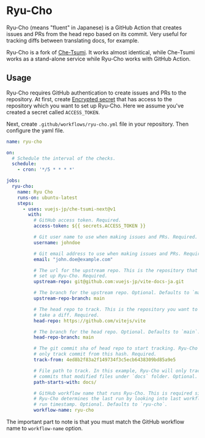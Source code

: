 # Ryu-Cho

Ryu-Cho (means "fluent" in Japanese) is a GitHub Action that creates issues and PRs from the head repo based on its commit. Very useful for tracking diffs between translating docs, for example.

Ryu-Cho is a fork of [Che-Tsumi](https://github.com/vuejs-jp/che-tsumi). It works almost identical, while Che-Tsumi works as a stand-alone service while Ryu-Cho works with GitHub Action.

## Usage

Ryu-Cho requires GitHub authentication to create issues and PRs to the repository. At first, create [Encrypted secret](https://docs.github.com/en/actions/reference/encrypted-secrets) that has access to the repository which you want to set up Ryu-Cho. Here we assume you've created a secret called `ACCESS_TOKEN`.

Next, create `.github/workflows/ryu-cho.yml` file in your repository. Then configure the yaml file.

```yml
name: ryu-cho

on:
  # Schedule the interval of the checks.
  schedule:
    - cron: '*/5 * * * *'

jobs:
  ryu-cho:
    name: Ryu Cho
    runs-on: ubuntu-latest
    steps:
      - uses: vuejs-jp/che-tsumi-next@v1
        with:
          # GitHub access token. Required.
          access-token: ${{ secrets.ACCESS_TOKEN }}

          # Git user name to use when making issues and PRs. Required.
          username: johndoe

          # Git email address to use when making issues and PRs. Required.
          email: "john.doe@example.com"

          # The url for the upstream repo. This is the repository that you
          # set up Ryu-Cho. Required.
          upstream-repo: git@github.com:vuejs-jp/vite-docs-ja.git

          # The branch for the upstream repo. Optional. Defaults to `main`.
          upstream-repo-branch: main

          # The head repo to track. This is the repository you want to
          # take a diff. Required.
          head-repo: https://github.com/vitejs/vite

          # The branch for the head repo. Optional. Defaults to `main`.
          head-repo-branch: main

          # The git commit sha of head repo to start tracking. Ryu-Cho will
          # only track commit from this hash. Required.
          track-from: 4ed8b2f83a2f149734f3c5ecb6438309bd85a9e5

          # File path to track. In this example, Ryu-Cho will only track
          # commits that modified files under `docs` folder. Optional.
          path-starts-with: docs/

          # GitHub workflow name that runs Ryu-Cho. This is required since
          # Ryu-Cho determines the last run by looking into last workflow
          # run timestamp. Optional. Defaults to `ryu-cho`.
          workflow-name: ryu-cho
```

The important part to note is that you must match the GitHub workflow name to `workflow-name` option.
